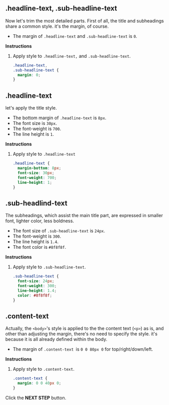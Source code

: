 ## .headline-text, .sub-headline-text

Now let's trim the most detailed parts. First of all, the title and subheadings share a common style. it's the margin, of course. 

- The margin of `.headline-text` and `.sub-headline-text` is `0`.

**Instructions**

1. Apply style to `.headline-text,` and `.sub-headline-text`.

   ```css
   .headline-text,
   .sub-headline-text {
     margin: 0;
   }
   ```



## .headline-text

let's apply the title style. 

- The bottom margin of `.headline-text` is `8px`.
- The font size is `30px`.
- The font-weight is `700`.
- The line height is `1`.

**Instructions**

1. Apply style to `.headline-text`

   ```css
   .headline-text {
     margin-bottom: 8px;
     font-size: 30px;
     font-weight: 700;
     line-height: 1;
   }
   ```



## .sub-headlind-text

The subheadings, which assist the main title part, are expressed in smaller font, lighter color, less boldness.  

- The font size of `.sub-headline-text` is `24px`. 
- The font-weight is `300`.
- The line height is `1.4`.
- The font color is `#8f8f8f`.

**Instructions**

1. Apply style to `.sub-headline-text`.

   ```css
   .sub-headline-text {
     font-size: 24px;
     font-weight: 300;
     line-height: 1.4;
     color: #8f8f8f;
   }
   ```



## .content-text

Actually, the `<body>`'s style is applied to the the content text (`<p>`) as is, and other than adjusting the margin, there's no need to specify the style. it's because it is all already defined within the body. 

- The margin of `.content-text `is `0 0 80px 0` for top/right/down/left.

**Instructions**

1. Apply style to `.content-text`.

   ```css
   .content-text {
     margin: 0 0 40px 0;
   }
   ```



Click the **NEXT STEP** button.